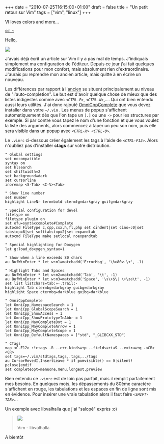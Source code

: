 +++
date = "2010-07-25T16:15:00+01:00"
draft = false
title = "Un petit retour sur Vim"
tags = ["vim", "linux"]
+++

VI loves colors and more...

<!--more-->

[`cd ~`](/)

Hello,

![](/img/wiki.png)

J'avais déjà écrit un article sur Vim il y a pas mal de temps. J'indiquais
simplement ma configuration de l'éditeur. Depuis ce jour j'ai fait quelques
modifications pour mon confort, mais absolument rien d'extraordinaire. J'aurais
pu reprendre mon ancien article, mais quitte à en écrire un nouveau.

Les différences par rapport à
l'[ancien](http://skywalker13.wordpress.com/2009/04/04/vim-lindentation/) se
situent principalement au niveau de "l'auto-completion". Le but est d'avoir
quelque chose de mieux que des listes indigestes comme avec _`<CTRL-P>`_,
_`<CTRL-N>`_,.... Qui ont bien entendu aussi leurs utilités. J'ai donc rajouté
[OmniCppComplete](http://www.vim.org/scripts/script.php?script_id=1520) que vous
devez installer dans votre `~/.vim.` Les menus de popup s'affichent
automatiquement dès que l'on tape un `[.]` ou une `->` pour les structures par
exemple. Si par contre vous tapez le nom d'une fonction et que vous voulez la
liste des arguments, alors commencez à taper un peu son nom, puis elle sera
visible dans un popup avec _`<CTRL-X> <CTRL-O>`_.

Le `.vimrc` ci-dessous créer également les tags à l'aide de _`<CTRL-F12>`_.
Alors n'oubliez pas d'installer **ctags** sur votre distribution.

```vim
" Global settings
set nocompatible
syntax on
set hlsearch
set shiftwidth=2
set background=dark
set cursorline
inoremap <S-Tab> <C-V><Tab>

" Show line number
set number
highlight LineNr term=bold ctermfg=darkgray guifg=darkgray

" Special configuration for devel
filetype on
filetype plugin on
set ofu=syntaxcomplete#Complete
autocmd FileType c,cpp,cxx,h,fl,php set cindent|set cino=:0|set tabstop=8|set softtabstop=2|set expandtab
autocmd FileType make setlocal noexpandtab

" Special highlighting for Doxygen
let g:load_doxygen_syntax=1

" Show when a line exceeds 80 chars
au BufWinEnter * let w:m1=matchadd('ErrorMsg', '\%>80v.\+', -1)

" Highlight Tabs and Spaces
au BufWinEnter * let w:m2=matchadd('Tab', '\t', -1)
au BufWinEnter * let w:m3=matchadd('Space', '\s\+$\| \+\ze\t', -1)
set list listchars=tab:»·,trail:·
highlight Tab ctermbg=darkgray guibg=darkgray
highlight Space ctermbg=darkblue guibg=darkblue

" OmniCppComplete
let OmniCpp_NamespaceSearch = 1
let OmniCpp_GlobalScopeSearch = 1
let OmniCpp_ShowAccess = 1
let OmniCpp_ShowPrototypeInAbbr = 1
let OmniCpp_MayCompleteDot = 1
let OmniCpp_MayCompleteArrow = 1
let OmniCpp_MayCompleteScope = 1
let OmniCpp_DefaultNamespaces = ["std", "_GLIBCXX_STD"]

" CTags
map <C-F12> :!ctags -R --c++-kinds=+p --fields=+iaS --extra=+q .<CR><CR>
set tags=~/.vim/stdtags,tags,.tags,../tags
au CursorMovedI,InsertLeave * if pumvisible() == 0|silent! pclose|endif
set completeopt=menuone,menu,longest,preview
```

Bien entendu ce `.vimrc` est de loin pas parfait, mais il remplit parfaitement
mes besoins. En quelques mots, les dépassements du 80ème caractère s'affichent
en rouge, les tabulations et les espaces en fin de ligne sont mis en évidence.
Pour insérer une vraie tabulation alors il faut faire _`<SHIFT-TAB>`_...

Un exemple avec libvalhalla que j'ai "salopé" exprès :o)

> ![](/img/vim.png)
>
> Vim - libvalhalla

A bientôt
